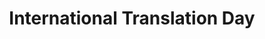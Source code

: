 ---
title: International Translation Day
month: September
name: International Translation Day
un-resolution: A/RES/71/288
url: 
organisations:
- United Nations
SDGs:
- 4
- 16
---